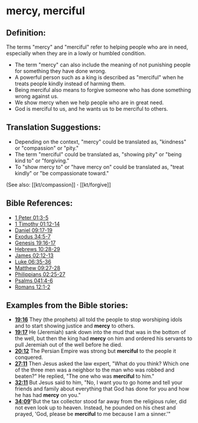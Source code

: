 # mercy, merciful #

## Definition: ##

The terms "mercy" and "merciful" refer to helping people who are in need, especially when they are in a lowly or humbled condition.

* The term "mercy" can also include the meaning of not punishing people for something they have done wrong.
* A powerful person such as a king is described as "merciful" when he treats people kindly instead of harming them.
* Being merciful also means to forgive someone who has done something wrong against us.
* We show mercy when we help people who are in great need.
* God is merciful to us, and he wants us to be merciful to others.

## Translation Suggestions: ##

* Depending on the context, "mercy" could be translated as, "kindness" or "compassion" or "pity."
* The term "merciful" could be translated as, "showing pity" or "being kind to" or "forgiving."
* To "show mercy to" or "have mercy on" could be translated as, "treat kindly" or "be compassionate toward."

(See also: [[kt/compassion]] **·** [[kt/forgive]]

## Bible References: ##

* [1 Peter 01:3-5](en/tn/1pe/help/01/03)
* [1 Timothy 01:12-14](en/tn/1ti/help/01/12)
* [Daniel 09:17-19](en/tn/dan/help/09/17)
* [Exodus 34:5-7](en/tn/exo/help/34/05)
* [Genesis 19:16-17](en/tn/gen/help/19/16)
* [Hebrews 10:28-29](en/tn/heb/help/10/28)
* [James 02:12-13](en/tn/jas/help/02/12)
* [Luke 06:35-36](en/tn/luk/help/06/35)
* [Matthew 09:27-28](en/tn/mat/help/09/27)
* [Philippians 02:25-27](en/tn/php/help/02/25)
* [Psalms 041:4-6](en/tn/psa/help/41/04)
* [Romans 12:1-2](en/tn/rom/help/12/01)

## Examples from the Bible stories: ##

* __[19:16](en/tn/obs/help/19/16)__ They (the prophets) all told the people to stop worshiping idols and to start showing justice and __mercy__  to others.
* __[19:17](en/tn/obs/help/19/17)__ He (Jeremiah) sank down into the mud that was in the bottom of the well, but then the king had __mercy__  on him and ordered his servants to pull Jeremiah out of the well before he died.
* __[20:12](en/tn/obs/help/20/12)__ The Persian Empire was strong but __merciful__  to the people it conquered.
* __[27:11](en/tn/obs/help/27/11)__ Then Jesus asked the law expert, "What do you think? Which one of the three men was a neighbor to the man who was robbed and beaten?" He replied, "The one who was __merciful__  to him."
* __[32:11](en/tn/obs/help/32/11)__ But Jesus said to him, "No, I want you to go home and tell your friends and family about everything that God has done for you and how he has had __mercy__  on you."
* __[34:09](en/tn/obs/help/34/09)__"But the tax collector stood far away from the religious ruler, did not even look up to heaven. Instead, he pounded on his chest and prayed, 'God, please be __merciful__  to me because I am a sinner.'"